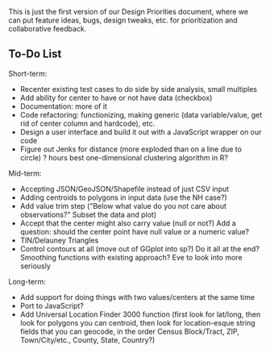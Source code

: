 This is just the first version of our Design Priorities document, where we can put feature ideas, bugs, design tweaks, etc. for prioritization and collaborative feedback.

To-Do List
----------

Short-term:
* Recenter existing test cases to do side by side analysis, small multiples
* Add ability for center to have or not have data (checkbox)
* Documentation: more of it
* Code refactoring: functionizing, making generic (data variable/value, get rid of center column and hardcode), etc.
* Design a user interface and build it out with a JavaScript wrapper on our code
* Figure out Jenks for distance (more exploded than on a line due to circle)
  ? hours best one-dimensional clustering algorithm in R?

Mid-term:
* Accepting JSON/GeoJSON/Shapefile instead of just CSV input
* Adding centroids to polygons in input data (use the NH case?)
* Add value trim step ("Below what value do you not care about observations?" Subset the data and plot)
* Accept that the center might also carry value (null or not?)
  Add a question: should the center point have null value or a numeric value?
* TIN/Delauney Triangles
* Control contours at all (move out of GGplot into sp?) Do it all at the end? Smoothing functions with existing approach?
  Eve to look into more seriously

Long-term:
* Add support for doing things with two values/centers at the same time
* Port to JavaScript?
* Add Universal Location Finder 3000 function (first look for lat/long, then look for polygons you can centroid, then look for location-esque string fields that you can geocode, in the order Census Block/Tract, ZIP, Town/City/etc., County, State, Country?) 
